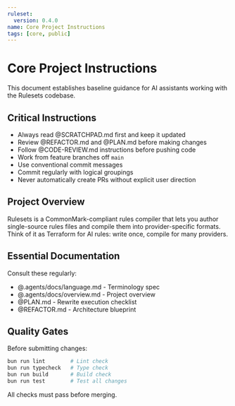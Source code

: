 ```yaml
---
ruleset:
  version: 0.4.0
name: Core Project Instructions
tags: [core, public]
---
```


# Core Project Instructions

This document establishes baseline guidance for AI assistants working with the Rulesets codebase.

## Critical Instructions

- Always read @SCRATCHPAD.md first and keep it updated
- Review @REFACTOR.md and @PLAN.md before making changes
- Follow @CODE-REVIEW.md instructions before pushing code
- Work from feature branches off `main`
- Use conventional commit messages
- Commit regularly with logical groupings
- Never automatically create PRs without explicit user direction

## Project Overview

Rulesets is a CommonMark-compliant rules compiler that lets you author single-source rules files and compile them into provider-specific formats. Think of it as Terraform for AI rules: write once, compile for many providers.

## Essential Documentation

Consult these regularly:
- @.agents/docs/language.md - Terminology spec
- @.agents/docs/overview.md - Project overview
- @PLAN.md - Rewrite execution checklist
- @REFACTOR.md - Architecture blueprint

## Quality Gates

Before submitting changes:

```bash
bun run lint        # Lint check
bun run typecheck   # Type check
bun run build       # Build check
bun run test        # Test all changes
```

All checks must pass before merging.
